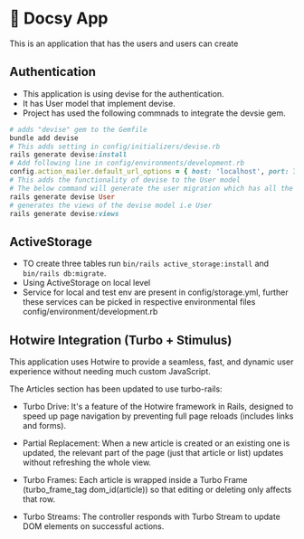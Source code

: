 # 🚀 Docsy App
This is an application that has the users and users can create 

## Authentication
- This application is using devise for the authentication.
- It has User model that implement devise.
- Project has used the following commnads to integrate the devsie gem.
```ruby
# adds "devise" gem to the Gemfile
bundle add devise
# This adds setting in config/initializers/devise.rb
rails generate devise:install
# Add following line in config/environments/development.rb
config.action_mailer.default_url_options = { host: 'localhost', port: 3000 }
# This adds the functionality of devise to the User model
# The below command will generate the user migration which has all the settings for devsie availablle module.
rails generate devise User
# generates the views of the devise model i.e User
rails generate devise:views

```

## ActiveStorage

- TO create three tables run ```bin/rails active_storage:install``` and ```bin/rails db:migrate```.
- Using ActiveStorage on local level
- Service for local and test env are present in config/storage.yml, further these services can be picked in respective environmental files config/environment/development.rb

## Hotwire Integration (Turbo + Stimulus)
This application uses Hotwire to provide a seamless, fast, and dynamic user experience  without needing much custom JavaScript.

The Articles section has been updated to use turbo-rails:

 - Turbo Drive: It's a feature of the Hotwire framework in Rails, designed to speed up page navigation by preventing full page reloads (includes links and forms).

 - Partial Replacement: When a new article is created or an existing one is updated, the relevant part of the page (just that article or list) updates without refreshing the whole view.

 - Turbo Frames: Each article is wrapped inside a Turbo Frame (turbo_frame_tag dom_id(article)) so that editing or deleting only affects that row.

- Turbo Streams: The controller responds with Turbo Stream to update DOM elements on successful actions.